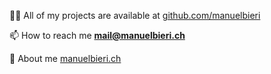 👨‍💻 All of my projects are available at [github.com/manuelbieri](https://github.com/manuelbieri)

📫 How to reach me **[mail@manuelbieri.ch](mailto:mail@manuelbieri.ch)**

📄 About me [manuelbieri.ch](https://manuelbieri.ch)
